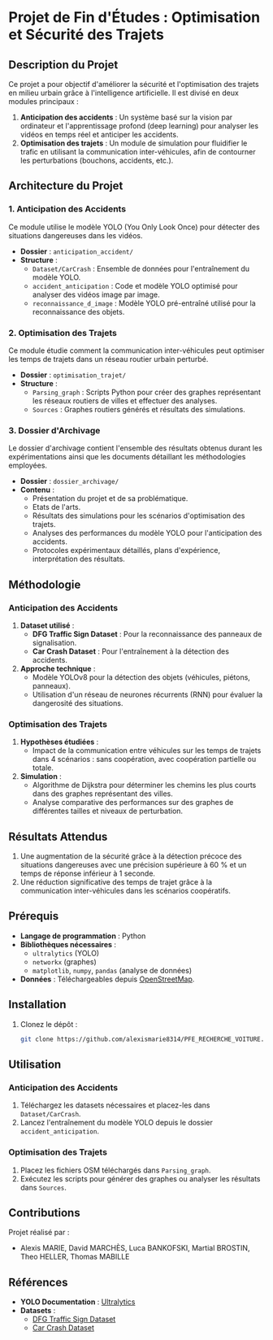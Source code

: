 # Projet de Fin d'Études : Optimisation et Sécurité des Trajets

## Description du Projet

Ce projet a pour objectif d'améliorer la sécurité et l'optimisation des trajets en milieu urbain grâce à l'intelligence artificielle. Il est divisé en deux modules principaux :

1. **Anticipation des accidents** : Un système basé sur la vision par ordinateur et l'apprentissage profond (deep learning) pour analyser les vidéos en temps réel et anticiper les accidents.
2. **Optimisation des trajets** : Un module de simulation pour fluidifier le trafic en utilisant la communication inter-véhicules, afin de contourner les perturbations (bouchons, accidents, etc.).

## Architecture du Projet

### 1. **Anticipation des Accidents**
Ce module utilise le modèle YOLO (You Only Look Once) pour détecter des situations dangereuses dans les vidéos. 
- **Dossier** : `anticipation_accident/`
- **Structure** :
  - `Dataset/CarCrash` : Ensemble de données pour l'entraînement du modèle YOLO.
  - `accident_anticipation` : Code et modèle YOLO optimisé pour analyser des vidéos image par image.
  - `reconnaissance_d_image` : Modèle YOLO pré-entraîné utilisé pour la reconnaissance des objets.

### 2. **Optimisation des Trajets**
Ce module étudie comment la communication inter-véhicules peut optimiser les temps de trajets dans un réseau routier urbain perturbé.
- **Dossier** : `optimisation_trajet/`
- **Structure** :
  - `Parsing_graph` : Scripts Python pour créer des graphes représentant les réseaux routiers de villes et effectuer des analyses.
  - `Sources` : Graphes routiers générés et résultats des simulations.

### 3. **Dossier d'Archivage**
Le dossier d'archivage contient l'ensemble des résultats obtenus durant les expérimentations ainsi que les documents détaillant les méthodologies employées.

- **Dossier** : `dossier_archivage/`
- **Contenu** :
  - Présentation du projet et de sa problématique.
  - Etats de l'arts.
  - Résultats des simulations pour les scénarios d'optimisation des trajets.
  - Analyses des performances du modèle YOLO pour l'anticipation des accidents.
  - Protocoles expérimentaux détaillés, plans d'expérience, interprétation des résultats.

## Méthodologie

### Anticipation des Accidents
1. **Dataset utilisé** :
   - **DFG Traffic Sign Dataset** : Pour la reconnaissance des panneaux de signalisation.
   - **Car Crash Dataset** : Pour l'entraînement à la détection des accidents.
2. **Approche technique** :
   - Modèle YOLOv8 pour la détection des objets (véhicules, piétons, panneaux).
   - Utilisation d'un réseau de neurones récurrents (RNN) pour évaluer la dangerosité des situations.

### Optimisation des Trajets
1. **Hypothèses étudiées** :
   - Impact de la communication entre véhicules sur les temps de trajets dans 4 scénarios : sans coopération, avec coopération partielle ou totale.
2. **Simulation** :
   - Algorithme de Dijkstra pour déterminer les chemins les plus courts dans des graphes représentant des villes.
   - Analyse comparative des performances sur des graphes de différentes tailles et niveaux de perturbation.

## Résultats Attendus
1. Une augmentation de la sécurité grâce à la détection précoce des situations dangereuses avec une précision supérieure à 60 % et un temps de réponse inférieur à 1 seconde.
2. Une réduction significative des temps de trajet grâce à la communication inter-véhicules dans les scénarios coopératifs.

## Prérequis

- **Langage de programmation** : Python
- **Bibliothèques nécessaires** :
  - `ultralytics` (YOLO)
  - `networkx` (graphes)
  - `matplotlib`, `numpy`, `pandas` (analyse de données)
- **Données** : Téléchargeables depuis [OpenStreetMap](https://www.openstreetmap.org/export).

## Installation

1. Clonez le dépôt :
   ```bash
   git clone https://github.com/alexismarie8314/PFE_RECHERCHE_VOITURE.git
   ```

## Utilisation

### Anticipation des Accidents
1. Téléchargez les datasets nécessaires et placez-les dans `Dataset/CarCrash`.
2. Lancez l'entraînement du modèle YOLO depuis le dossier `accident_anticipation`.

### Optimisation des Trajets
1. Placez les fichiers OSM téléchargés dans `Parsing_graph`.
2. Exécutez les scripts pour générer des graphes ou analyser les résultats dans `Sources`.

## Contributions
Projet réalisé par :
- Alexis MARIE, David MARCHÈS, Luca BANKOFSKI, Martial BROSTIN, Theo HELLER, Thomas MABILLE

## Références
- **YOLO Documentation** : [Ultralytics](https://docs.ultralytics.com)
- **Datasets** :
  - [DFG Traffic Sign Dataset](https://www.vicos.si/resources/dfg)
  - [Car Crash Dataset](https://github.com/Cogito2012/CarCrashDataset)
